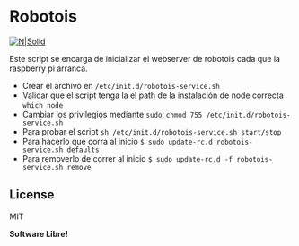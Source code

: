 # Robotois

[![N|Solid](http://robotois.com/static/media/logo-footer.b6f7cf5a.svg)](http://robotois.com)

Este script se encarga de inicializar el webserver de robotois cada que la raspberry pi arranca.

  - Crear el archivo en ```/etc/init.d/robotois-service.sh```
  - Validar que el script tenga la el path de la instalación de node correcta ```which node```
  - Cambiar los privilegios mediante ```sudo chmod 755 /etc/init.d/robotois-service.sh```
  - Para probar el script ```sh /etc/init.d/robotois-service.sh start/stop```
  - Para hacerlo que corra al inicio ```$ sudo update-rc.d robotois-service.sh defaults```
  - Para removerlo de correr al inicio ```$ sudo update-rc.d -f robotois-service.sh remove```

License
----

MIT


**Software Libre!**
